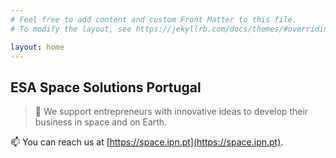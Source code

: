 ```yaml
---
# Feel free to add content and custom Front Matter to this file.
# To modify the layout, see https://jekyllrb.com/docs/themes/#overriding-theme-defaults

layout: home
---
```


ESA Space Solutions Portugal
----------------------------

> 🚀 We support entrepreneurs with innovative ideas to develop their business in space and on Earth.

📫 You can reach us at [https://space.ipn.pt](https://space.ipn.pt).

